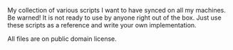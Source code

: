 My collection of various scripts I want to have synced on all my machines.
Be warned! It is not ready to use by anyone right out of the box. Just use
these scripts as a reference and write your own implementation.

All files are on public domain license.
